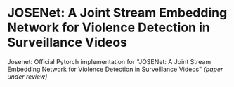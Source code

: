# JOSENet: A Joint Stream Embedding Network for Violence Detection in Surveillance Videos
Josenet: Official Pytorch implementation for "JOSENet: A Joint Stream Embedding Network for Violence Detection in Surveillance Videos" *(paper under review)*